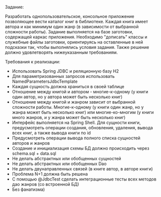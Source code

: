 Задание:

Разработать однопользовательское, консольное приложение позволяющее вести каталог книг в библиотеке. Каждая книга имеет автора и как минимум один жанр (в зависимости от выбранной сложности работы). Задание выполняется на базе заготовки, содержащей каркас приложения. Необходимо "дописать" классы и служебные файлы заготовки, ориентируясь на оставленные в ней подсказки так, чтобы выполнялись условия задания. Также решение должно удовлетворять нижеуказанным требованиям.

Требования к реализации:
- Использовать Spring JDBC и реляционную базу H2
- Для параметризованных запросов использовать NamedParametersJdbcTemplate
- Каждая сущность должна храниться в своей таблице
- Отношение между книгой и автором - многие-к-одному (у книги один автор, но у автора может быть несколько книг)
- Отношение между книгой и жанром зависит от выбранной сложности работы. Многие-к-одному (у книги один жанр, но у жанра может быть несколько книг) или многие-ко-многим (у книги много жанров, и у жанра может быть несколько книг)
- Интерфейс выполняется на Spring Shell. Для сущности книги, предусмотреть операции создания, обновления, удаления, вывода всех книг, а также вывода книги по id
- Предусмотреть операции вывода полного списка сущностей авторов и жанров
- Создание и инициализация схемы БД должно происходить через schema.sql + data.sql
- Не делать абстрактных или обобщенных сущностей
- Не делать абстрактных или обобщенных Dao
- Не делать двунаправленных связей (в книге автор, в авторе книги)
- Проблема N+1 должна быть решена
- С помощью @JdbcTest сделать интеграционные тесты всех методов дао жанров (со встроенной БД)
- Без фанатизма)